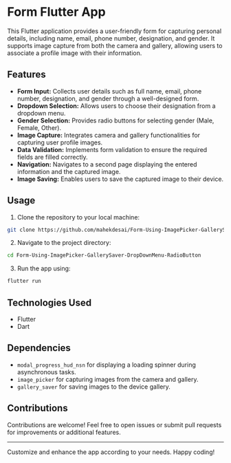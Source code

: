 # Form Flutter App

This Flutter application provides a user-friendly form for capturing personal details, including name, email, phone number, designation, and gender. It supports image capture from both the camera and gallery, allowing users to associate a profile image with their information.

## Features

- **Form Input:** Collects user details such as full name, email, phone number, designation, and gender through a well-designed form.
- **Dropdown Selection:** Allows users to choose their designation from a dropdown menu.
- **Gender Selection:** Provides radio buttons for selecting gender (Male, Female, Other).
- **Image Capture:** Integrates camera and gallery functionalities for capturing user profile images.
- **Data Validation:** Implements form validation to ensure the required fields are filled correctly.
- **Navigation:** Navigates to a second page displaying the entered information and the captured image.
- **Image Saving:** Enables users to save the captured image to their device.

## Usage

1. Clone the repository to your local machine:

```bash
git clone https://github.com/mahekdesai/Form-Using-ImagePicker-GallerySaver-DropDownMenu-RadioButton.git
```

2. Navigate to the project directory:

```bash
cd Form-Using-ImagePicker-GallerySaver-DropDownMenu-RadioButton
```

3. Run the app using:

```bash
flutter run
```

## Technologies Used

- Flutter
- Dart

## Dependencies

- `modal_progress_hud_nsn` for displaying a loading spinner during asynchronous tasks.
- `image_picker` for capturing images from the camera and gallery.
- `gallery_saver` for saving images to the device gallery.

## Contributions

Contributions are welcome! Feel free to open issues or submit pull requests for improvements or additional features.

---

Customize and enhance the app according to your needs. Happy coding!
